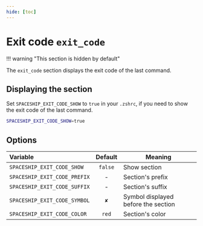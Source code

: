 ```yaml
---
hide: [toc]
---
```


# Exit code `exit_code`

!!! warning "This section is hidden by default"

The `exit_code` section displays the exit code of the last command.

## Displaying the section

Set `SPACESHIP_EXIT_CODE_SHOW` to `true` in your `.zshrc`, if you need to show the exit code of the last command.

```zsh title=".zshrc"
SPACESHIP_EXIT_CODE_SHOW=true
```

## Options

| Variable                     | Default | Meaning                             |
| :--------------------------- | :-----: | ----------------------------------- |
| `SPACESHIP_EXIT_CODE_SHOW`   | `false` | Show section                        |
| `SPACESHIP_EXIT_CODE_PREFIX` |    -    | Section's prefix                    |
| `SPACESHIP_EXIT_CODE_SUFFIX` |    -    | Section's suffix                    |
| `SPACESHIP_EXIT_CODE_SYMBOL` |   `✘`   | Symbol displayed before the section |
| `SPACESHIP_EXIT_CODE_COLOR`  |  `red`  | Section's color                     |
